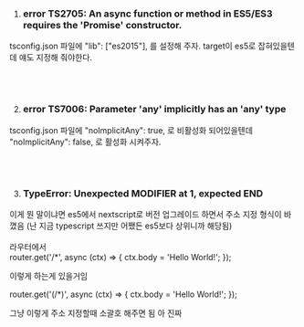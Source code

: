 
1. ### error TS2705: An async function or method in ES5/ES3 requires the 'Promise' constructor.
tsconfig.json 파일에  "lib": ["es2015"],  를 설정해 주자.
target이 es5로 잡혀있을텐데 얘도 지정해 줘야한다.

<br><br>

2. ### error TS7006: Parameter 'any' implicitly has an 'any' type
tsconfig.json 파일에 "noImplicitAny": true,  로 비활성화 되어있을텐데 "noImplicitAny": false,  로 활성화 시켜주자.

<br><br>

3. ### TypeError: Unexpected MODIFIER at 1, expected END
이게 뭔 말이냐면 es5에서 nextscript로 버전 업그레이드 하면서 주소 지정 형식이 바꼈음 (난 지금 typescript 쓰지만 어쨌든 es5보다 상위니까 해당됨)
<br><br>
라우터에서 <br>
router.get('/*', async (ctx) => {
    ctx.body = 'Hello World!';
});
<br>

이렇게 하는게 있을거임

router.get('(/*)', async (ctx) => {
    ctx.body = 'Hello World!';
});
<br>

그냥 이렇게 주소 지정할때 소괄호 해주면 됨 아 진짜 

<br><br>

